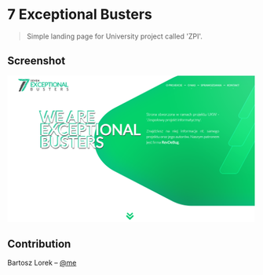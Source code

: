 # 7 Exceptional Busters

> Simple landing page for University project called 'ZPI'.

## Screenshot

![](zpi.png)

## Contribution

Bartosz Lorek – [@me](mailto:balorek@interia.pl)
